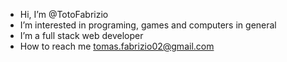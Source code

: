 - Hi, I’m @TotoFabrizio
- I’m interested in programing, games and computers in general
- I’m a full stack web developer
- How to reach me  tomas.fabrizio02@gmail.com

<!---
TotoFabrizio/TotoFabrizio is a ✨ special ✨ repository because its `README.md` (this file) appears on your GitHub profile.
You can click the Preview link to take a look at your changes.
--->
